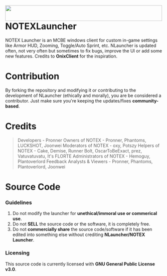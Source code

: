 # <a href="#" alt="NLauncher"><img src="https://media.discordapp.net/attachments/916226674071339010/959019142718038016/Notex.png" width="500" height="50"/></a> NOTEXLauncher
NOTEX Launcher is an MCBE windows client for custom in-game settings like Armor HUD, Zooming, Toggle/Auto Sprint, etc. NLauncher is updated often, not very often but sometimes to fix bugs, improve the UI or add some new features. Credits to **OnixClient** for the inspiration.

# Contribution

By forking the repository and modifying it or contributing to the development of NLauncher (ethically and morally), you are be considered a contributor. Just make sure you're keeping the updates/fixes **community-based**.

# Credits

> Developers - Pronner
> Owners of NOTEX - Pronner, Phantoms, LUCKSHOT, Joonwei
> Moderators of NOTEX - oxy, Potszy
> Helpers of NOTEX - Cake, Demise, Runner Bolt, OscarToBeExact, prez, Vatuvatuvatu, It's FLORTE
> Administrators of NOTEX - Hemoguy, Plantoverlord
> Feedback Analysts & Viewers - Pronner, Phantoms, Plantoverlord, Joonwei

# Source Code

### Guidelines

1. Do not modify the launcher for **unethical/immoral use or commerical use**.
2. Do not **SELL** the source code or the software, it is completely free.
3. Do not **commercially share** the source code/software if it has been edited into something else without crediting **NLauncher/NOTEX Launcher**.

### Licensing

This source code is currently licensed with **GNU General Public License v3.0**.

